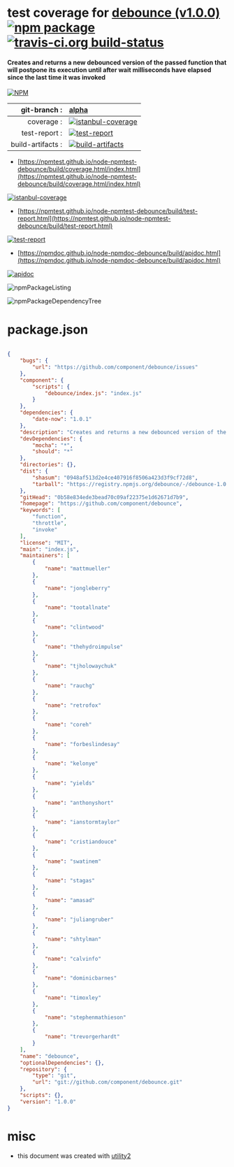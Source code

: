 # test coverage for  [debounce (v1.0.0)](https://github.com/component/debounce)  [![npm package](https://img.shields.io/npm/v/npmtest-debounce.svg?style=flat-square)](https://www.npmjs.org/package/npmtest-debounce) [![travis-ci.org build-status](https://api.travis-ci.org/npmtest/node-npmtest-debounce.svg)](https://travis-ci.org/npmtest/node-npmtest-debounce)
#### Creates and returns a new debounced version of the passed function that will postpone its execution until after wait milliseconds have elapsed since the last time it was invoked

[![NPM](https://nodei.co/npm/debounce.png?downloads=true&downloadRank=true&stars=true)](https://www.npmjs.com/package/debounce)

| git-branch : | [alpha](https://github.com/npmtest/node-npmtest-debounce/tree/alpha)|
|--:|:--|
| coverage : | [![istanbul-coverage](https://npmtest.github.io/node-npmtest-debounce/build/coverage.badge.svg)](https://npmtest.github.io/node-npmtest-debounce/build/coverage.html/index.html)|
| test-report : | [![test-report](https://npmtest.github.io/node-npmtest-debounce/build/test-report.badge.svg)](https://npmtest.github.io/node-npmtest-debounce/build/test-report.html)|
| build-artifacts : | [![build-artifacts](https://npmtest.github.io/node-npmtest-debounce/glyphicons_144_folder_open.png)](https://github.com/npmtest/node-npmtest-debounce/tree/gh-pages/build)|

- [https://npmtest.github.io/node-npmtest-debounce/build/coverage.html/index.html](https://npmtest.github.io/node-npmtest-debounce/build/coverage.html/index.html)

[![istanbul-coverage](https://npmtest.github.io/node-npmtest-debounce/build/screenCapture.buildCi.browser.%252Ftmp%252Fbuild%252Fcoverage.lib.html.png)](https://npmtest.github.io/node-npmtest-debounce/build/coverage.html/index.html)

- [https://npmtest.github.io/node-npmtest-debounce/build/test-report.html](https://npmtest.github.io/node-npmtest-debounce/build/test-report.html)

[![test-report](https://npmtest.github.io/node-npmtest-debounce/build/screenCapture.buildCi.browser.%252Ftmp%252Fbuild%252Ftest-report.html.png)](https://npmtest.github.io/node-npmtest-debounce/build/test-report.html)

- [https://npmdoc.github.io/node-npmdoc-debounce/build/apidoc.html](https://npmdoc.github.io/node-npmdoc-debounce/build/apidoc.html)

[![apidoc](https://npmdoc.github.io/node-npmdoc-debounce/build/screenCapture.buildCi.browser.%252Ftmp%252Fbuild%252Fapidoc.html.png)](https://npmdoc.github.io/node-npmdoc-debounce/build/apidoc.html)

![npmPackageListing](https://npmtest.github.io/node-npmtest-debounce/build/screenCapture.npmPackageListing.svg)

![npmPackageDependencyTree](https://npmtest.github.io/node-npmtest-debounce/build/screenCapture.npmPackageDependencyTree.svg)



# package.json

```json

{
    "bugs": {
        "url": "https://github.com/component/debounce/issues"
    },
    "component": {
        "scripts": {
            "debounce/index.js": "index.js"
        }
    },
    "dependencies": {
        "date-now": "1.0.1"
    },
    "description": "Creates and returns a new debounced version of the passed function that will postpone its execution until after wait milliseconds have elapsed since the last time it was invoked",
    "devDependencies": {
        "mocha": "*",
        "should": "*"
    },
    "directories": {},
    "dist": {
        "shasum": "0948af513d2e4ce407916f8506a423d3f9cf72d8",
        "tarball": "https://registry.npmjs.org/debounce/-/debounce-1.0.0.tgz"
    },
    "gitHead": "0b58e834ede3bead70c09af22375e1d62671d7b9",
    "homepage": "https://github.com/component/debounce",
    "keywords": [
        "function",
        "throttle",
        "invoke"
    ],
    "license": "MIT",
    "main": "index.js",
    "maintainers": [
        {
            "name": "mattmueller"
        },
        {
            "name": "jongleberry"
        },
        {
            "name": "tootallnate"
        },
        {
            "name": "clintwood"
        },
        {
            "name": "thehydroimpulse"
        },
        {
            "name": "tjholowaychuk"
        },
        {
            "name": "rauchg"
        },
        {
            "name": "retrofox"
        },
        {
            "name": "coreh"
        },
        {
            "name": "forbeslindesay"
        },
        {
            "name": "kelonye"
        },
        {
            "name": "yields"
        },
        {
            "name": "anthonyshort"
        },
        {
            "name": "ianstormtaylor"
        },
        {
            "name": "cristiandouce"
        },
        {
            "name": "swatinem"
        },
        {
            "name": "stagas"
        },
        {
            "name": "amasad"
        },
        {
            "name": "juliangruber"
        },
        {
            "name": "shtylman"
        },
        {
            "name": "calvinfo"
        },
        {
            "name": "dominicbarnes"
        },
        {
            "name": "timoxley"
        },
        {
            "name": "stephenmathieson"
        },
        {
            "name": "trevorgerhardt"
        }
    ],
    "name": "debounce",
    "optionalDependencies": {},
    "repository": {
        "type": "git",
        "url": "git://github.com/component/debounce.git"
    },
    "scripts": {},
    "version": "1.0.0"
}
```



# misc
- this document was created with [utility2](https://github.com/kaizhu256/node-utility2)
